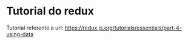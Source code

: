 # Tutorial do redux
Tutorial referente a url: https://redux.js.org/tutorials/essentials/part-4-using-data

